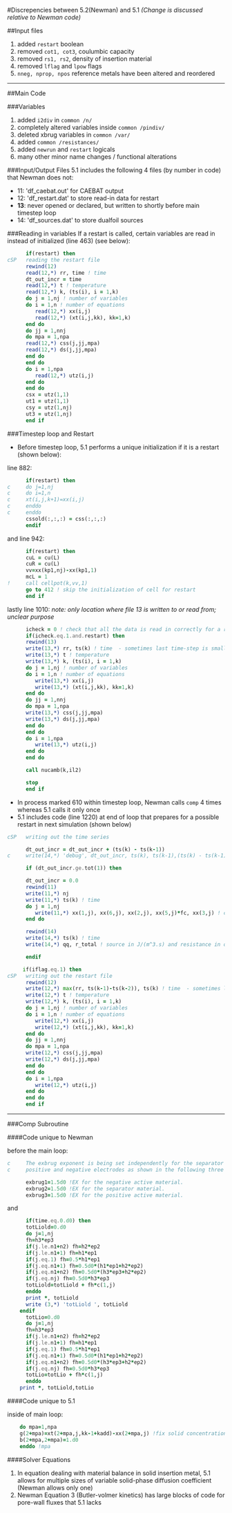#Discrepencies between 5.2(Newman) and 5.1
_(Change is discussed relative to Newman code)_

##Input files

1. added `restart` boolean 
2. removed `cot1, cot3`, coulumbic capacity
3. removed `rs1, rs2`, density of insertion material
4. removed `lflag` and `lpow` flags
5. `nneg, nprop, npos` reference metals have been altered and reordered

---

##Main Code

###Variables
1. added `i2div` in `common /n/`
2. completely altered variables inside `common /pindiv/`
3. deleted xbrug variables in `common /var/`
4. added `common /resistances/`
5. added `newrun` and `restart` logicals
6. many other minor name changes / functional alterations

###Input/Output Files
5.1 includes the following 4 files (by number in code) that Newman does not:
+ 11: 'df_caebat.out' for CAEBAT output
+ 12: 'df_restart.dat' to store read-in data for restart
+ **13**: never opened or declared, but written to shortly before main timestep loop
+ 14: 'df_sources.dat' to store dualfoil sources

###Reading in variables
If a restart is called, certain variables are read in instead of initialized (line 463) (see below):

```fortran
      if(restart) then 
cSP   reading the restart file
      rewind(12)
      read(12,*) rr, time ! time   
      dt_out_incr = time
      read(12,*) t ! temperature   
      read(12,*) k, (ts(i), i = 1,k)
      do j = 1,nj ! number of variables
      do i = 1,n ! number of equations
         read(12,*) xx(i,j)
         read(12,*) (xt(i,j,kk), kk=1,k)
      end do
      do jj = 1,nnj
      do mpa = 1,npa
      read(12,*) css(j,jj,mpa)
      read(12,*) ds(j,jj,mpa)
      end do
      end do
      do i = 1,npa 
         read(12,*) utz(i,j)
      end do
      end do
      csx = utz(1,1)
      ut1 = utz(1,1)
      csy = utz(1,nj)
      ut3 = utz(1,nj)
      end if
```

###Timestep loop and Restart
+ Before timestep loop, 5.1 performs a unique initialization if it is a restart (shown below):

line 882:

```fortran
      if(restart) then
c     do j=1,nj
c     do i=1,n
c     xt(i,j,k+1)=xx(i,j)
c     enddo
c     enddo
      cssold(:,:,:) = css(:,:,:)
      endif
```

and line 942:

```fortran
      if(restart) then
      cuL = cu(L)
      cuR = cu(L)
      vv=xx(kp1,nj)-xx(kp1,1)
      mcL = 1
!     call cellpot(k,vv,1)
      go to 412 ! skip the initialization of cell for restart
      end if
```

lastly line 1010:
_note: only location where file 13 is written to or read from; unclear purpose_

```fortran
      icheck = 0 ! check that all the data is read in correctly for a restart
      if(icheck.eq.1.and.restart) then
      rewind(13)
      write(13,*) rr, ts(k) ! time  - sometimes last time-step is small to just roundoff time till tend  
      write(13,*) t ! temperature
      write(13,*) k, (ts(i), i = 1,k)
      do j = 1,nj ! number of variables
      do i = 1,n ! number of equations
         write(13,*) xx(i,j)
         write(13,*) (xt(i,j,kk), kk=1,k)
      end do
      do jj = 1,nnj
      do mpa = 1,npa
      write(13,*) css(j,jj,mpa)
      write(13,*) ds(j,jj,mpa)
      end do
      end do
      do i = 1,npa
         write(13,*) utz(i,j)
      end do
      end do

      call nucamb(k,il2)

      stop
      end if
```

+ In  process marked 610 within timestep loop, Newman calls `comp` 4 times whereas 5.1 calls it only once
+ 5.1 includes code (line 1220) at end of loop that prepares for a possible restart in next simulation (shown below) 

```fortran
cSP   writing out the time series

      dt_out_incr = dt_out_incr + (ts(k) - ts(k-1))
c     write(14,*) 'debug', dt_out_incr, ts(k), ts(k-1),(ts(k) - ts(k-1)), tot(1)

      if (dt_out_incr.ge.tot(1)) then 

      dt_out_incr = 0.0 
      rewind(11)
      write(11,*) nj
      write(11,*) ts(k) ! time
      do j = 1,nj
         write(11,*) xx(1,j), xx(6,j), xx(2,j), xx(5,j)*fc, xx(3,j) ! concentration (solute), phi_1, phi_2, jn, cs 
      end do

      rewind(14)
      write(14,*) ts(k) ! time
      write(14,*) qq, r_total ! source in J/(m^3.s) and resistance in ohms

      endif

     if(iflag.eq.1) then 
cSP   writing out the restart file
      rewind(12)
      write(12,*) max(rr, ts(k-1)-ts(k-2)), ts(k) ! time  - sometimes last time-step is small to just roundoff time till tend  
      write(12,*) t ! temperature
      write(12,*) k, (ts(i), i = 1,k)
      do j = 1,nj ! number of variables
      do i = 1,n ! number of equations
         write(12,*) xx(i,j)
         write(12,*) (xt(i,j,kk), kk=1,k)
      end do
      do jj = 1,nnj
      do mpa = 1,npa
      write(12,*) css(j,jj,mpa)
      write(12,*) ds(j,jj,mpa)
      end do
      end do
      do i = 1,npa 
         write(12,*) utz(i,j)
      end do
      end do
      end if
```

---

###Comp Subroutine

####Code unique to Newman

before the main loop:

```fortran
c     The exbrug exponent is being set independently for the separator and
c     positive and negative electrodes as shown in the following three lines...

      exbrug1=1.5d0 !EX for the negative active material.
      exbrug2=1.5d0 !EX for the separator material.
      exbrug3=1.5d0 !EX for the positive active material.
```

and

```fortran
      if(time.eq.0.d0) then
      totLiold=0.d0
      do j=1,nj
      fh=h3*ep3
      if(j.le.n1+n2) fh=h2*ep2
      if(j.le.n1+1) fh=h1*ep1
      if(j.eq.1) fh=0.5*h1*ep1
      if(j.eq.n1+1) fh=0.5d0*(h1*ep1+h2*ep2)
      if(j.eq.n1+n2) fh=0.5d0*(h3*ep3+h2*ep2)
      if(j.eq.nj) fh=0.5d0*h3*ep3
      totLiold=totLiold + fh*c(1,j)
      enddo
      print *, totLiold
      write (3,*) 'totLiold ', totLiold
	endif
      totLio=0.d0
      do j=1,nj
      fh=h3*ep3
      if(j.le.n1+n2) fh=h2*ep2
      if(j.le.n1+1) fh=h1*ep1
      if(j.eq.1) fh=0.5*h1*ep1
      if(j.eq.n1+1) fh=0.5d0*(h1*ep1+h2*ep2)
      if(j.eq.n1+n2) fh=0.5d0*(h3*ep3+h2*ep2)
      if(j.eq.nj) fh=0.5d0*h3*ep3
      totLio=totLio + fh*c(1,j)
      enddo
	print *, totLiold,totLio
```

####Code unique to 5.1

inside of main loop:

```fortran
	do mpa=1,npa
	g(2+mpa)=xt(2+mpa,j,kk-1+kadd)-xx(2+mpa,j) !fix solid concentrations
	b(2+mpa,2+mpa)=1.d0
	enddo !mpa
```

####Solver Equations 

1. In equation dealing with material balance in solid insertion metal, 5.1 allows for multiple sizes of variable solid-phase diffusion coefficient (Newman allows only one)
2. Newman Equation 3 (Butler-volmer kinetics) has large blocks of code for pore-wall fluxes that 5.1 lacks
